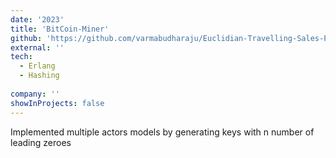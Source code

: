 ```yaml
---
date: '2023'
title: 'BitCoin-Miner'
github: 'https://github.com/varmabudharaju/Euclidian-Travelling-Sales-Person-literature-survey'
external: ''
tech:
  - Erlang
  - Hashing
 
company: ''
showInProjects: false
---
```


Implemented multiple actors models by generating keys with n number of leading zeroes
